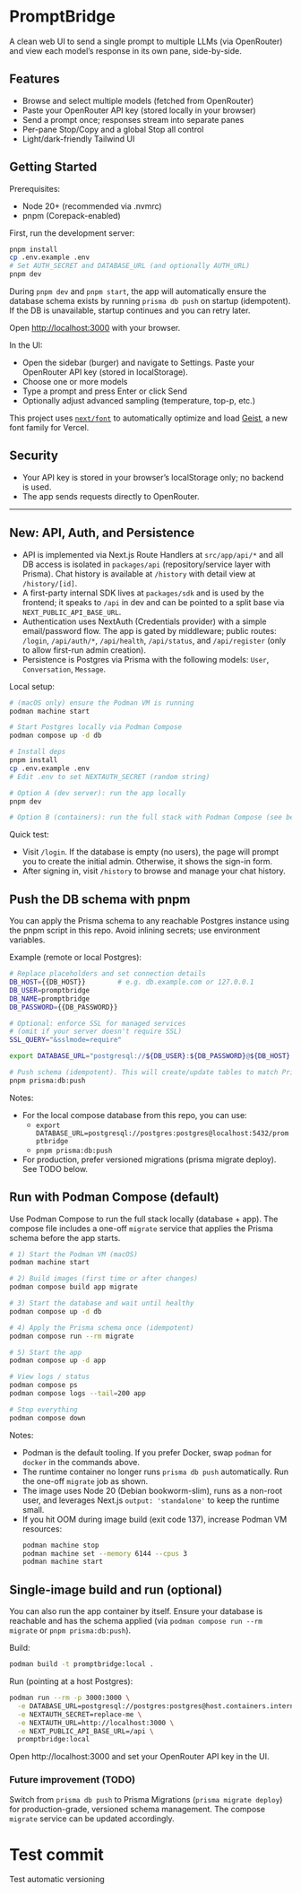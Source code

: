 # PromptBridge

A clean web UI to send a single prompt to multiple LLMs (via OpenRouter) and view each model’s response in its own pane, side-by-side.

## Features

- Browse and select multiple models (fetched from OpenRouter)
- Paste your OpenRouter API key (stored locally in your browser)
- Send a prompt once; responses stream into separate panes
- Per-pane Stop/Copy and a global Stop all control
- Light/dark-friendly Tailwind UI

## Getting Started

Prerequisites:
- Node 20+ (recommended via .nvmrc)
- pnpm (Corepack-enabled)

First, run the development server:

```bash
pnpm install
cp .env.example .env
# Set AUTH_SECRET and DATABASE_URL (and optionally AUTH_URL)
pnpm dev
```

During `pnpm dev` and `pnpm start`, the app will automatically ensure the database schema exists by running `prisma db push` on startup (idempotent). If the DB is unavailable, startup continues and you can retry later.

Open [http://localhost:3000](http://localhost:3000) with your browser.

In the UI:
- Open the sidebar (burger) and navigate to Settings. Paste your OpenRouter API key (stored in localStorage).
- Choose one or more models
- Type a prompt and press Enter or click Send
- Optionally adjust advanced sampling (temperature, top-p, etc.)

This project uses [`next/font`](https://nextjs.org/docs/app/building-your-application/optimizing/fonts) to automatically optimize and load [Geist](https://vercel.com/font), a new font family for Vercel.

## Security
- Your API key is stored in your browser’s localStorage only; no backend is used.
- The app sends requests directly to OpenRouter.

---

## New: API, Auth, and Persistence

- API is implemented via Next.js Route Handlers at `src/app/api/*` and all DB access is isolated in `packages/api` (repository/service layer with Prisma). Chat history is available at `/history` with detail view at `/history/[id]`.
- A first-party internal SDK lives at `packages/sdk` and is used by the frontend; it speaks to `/api` in dev and can be pointed to a split base via `NEXT_PUBLIC_API_BASE_URL`.
- Authentication uses NextAuth (Credentials provider) with a simple email/password flow. The app is gated by middleware; public routes: `/login`, `/api/auth/*`, `/api/health`, `/api/status`, and `/api/register` (only to allow first-run admin creation).
- Persistence is Postgres via Prisma with the following models: `User`, `Conversation`, `Message`.

Local setup:

```bash
# (macOS only) ensure the Podman VM is running
podman machine start

# Start Postgres locally via Podman Compose
podman compose up -d db

# Install deps
pnpm install
cp .env.example .env
# Edit .env to set NEXTAUTH_SECRET (random string)

# Option A (dev server): run the app locally
pnpm dev

# Option B (containers): run the full stack with Podman Compose (see below)
```

Quick test:
- Visit `/login`. If the database is empty (no users), the page will prompt you to create the initial admin. Otherwise, it shows the sign-in form.
- After signing in, visit `/history` to browse and manage your chat history.

## Push the DB schema with pnpm
You can apply the Prisma schema to any reachable Postgres instance using the pnpm script in this repo. Avoid inlining secrets; use environment variables.

Example (remote or local Postgres):

```bash
# Replace placeholders and set connection details
DB_HOST={{DB_HOST}}        # e.g. db.example.com or 127.0.0.1
DB_USER=promptbridge
DB_NAME=promptbridge
DB_PASSWORD={{DB_PASSWORD}}

# Optional: enforce SSL for managed services
# (omit if your server doesn't require SSL)
SSL_QUERY="&sslmode=require"

export DATABASE_URL="postgresql://${DB_USER}:${DB_PASSWORD}@${DB_HOST}:5432/${DB_NAME}?schema=public${SSL_QUERY}"

# Push schema (idempotent). This will create/update tables to match Prisma models.
pnpm prisma:db:push
```

Notes:
- For the local compose database from this repo, you can use:
  - `export DATABASE_URL=postgresql://postgres:postgres@localhost:5432/promptbridge`
  - `pnpm prisma:db:push`
- For production, prefer versioned migrations (prisma migrate deploy). See TODO below.

## Run with Podman Compose (default)

Use Podman Compose to run the full stack locally (database + app). The compose file includes a one-off `migrate` service that applies the Prisma schema before the app starts.

```bash
# 1) Start the Podman VM (macOS)
podman machine start

# 2) Build images (first time or after changes)
podman compose build app migrate

# 3) Start the database and wait until healthy
podman compose up -d db

# 4) Apply the Prisma schema once (idempotent)
podman compose run --rm migrate

# 5) Start the app
podman compose up -d app

# View logs / status
podman compose ps
podman compose logs --tail=200 app

# Stop everything
podman compose down
```

Notes:
- Podman is the default tooling. If you prefer Docker, swap `podman` for `docker` in the commands above.
- The runtime container no longer runs `prisma db push` automatically. Run the one-off `migrate` job as shown.
- The image uses Node 20 (Debian bookworm-slim), runs as a non-root user, and leverages Next.js `output: 'standalone'` to keep the runtime small.
- If you hit OOM during image build (exit code 137), increase Podman VM resources:
  ```bash
  podman machine stop
  podman machine set --memory 6144 --cpus 3
  podman machine start
  ```

## Single-image build and run (optional)
You can also run the app container by itself. Ensure your database is reachable and has the schema applied (via `podman compose run --rm migrate` or `pnpm prisma:db:push`).

Build:
```bash
podman build -t promptbridge:local .
```
Run (pointing at a host Postgres):
```bash
podman run --rm -p 3000:3000 \
  -e DATABASE_URL=postgresql://postgres:postgres@host.containers.internal:5432/promptbridge \
  -e NEXTAUTH_SECRET=replace-me \
  -e NEXTAUTH_URL=http://localhost:3000 \
  -e NEXT_PUBLIC_API_BASE_URL=/api \
  promptbridge:local
```

Open http://localhost:3000 and set your OpenRouter API key in the UI.

### Future improvement (TODO)
Switch from `prisma db push` to Prisma Migrations (`prisma migrate deploy`) for production-grade, versioned schema management. The compose `migrate` service can be updated accordingly.
# Test commit
Test automatic versioning
